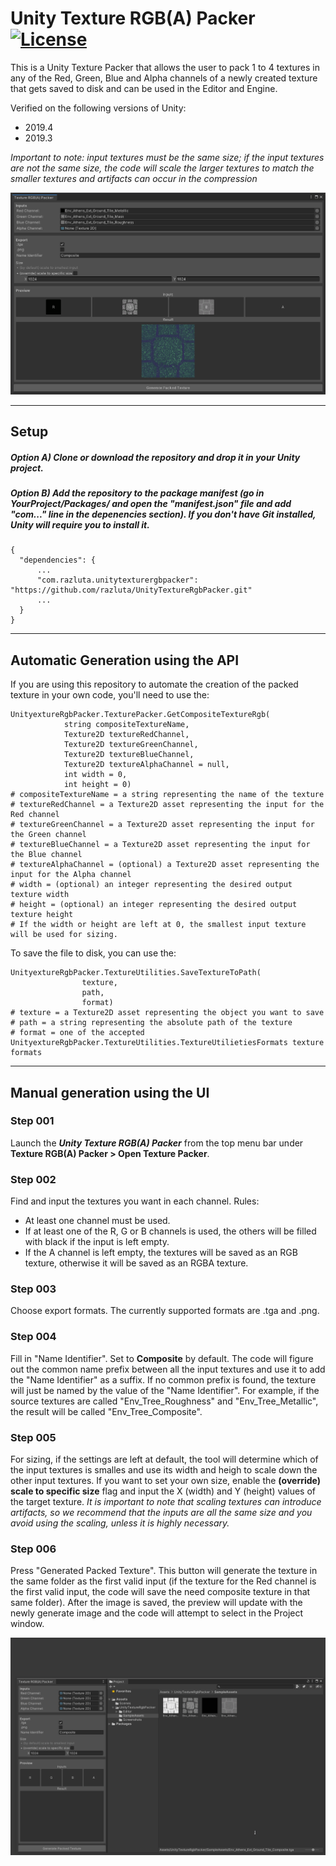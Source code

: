 # Unity Texture RGB(A) Packer [![License](https://img.shields.io/badge/License-MIT-lightgrey.svg?style=flat)](http://mit-license.org)
This is a Unity Texture Packer that allows the user to pack 1 to 4 textures in any of the Red, Green, Blue and Alpha channels of a newly created texture that gets saved to disk and can be used in the Editor and Engine.

Verified on the following versions of Unity:
- 2019.4
- 2019.3

_Important to note: input textures must be the same size; if the input textures are not the same size, the code will scale the larger textures to match the smaller textures and artifacts can occur in the compression_

![](https://github.com/razluta/UnityTextureRgbPacker/blob/master/Screenshots/UnityTextureRgbPacker.png)

*  *  *  *  *

## Setup
##### Option A) Clone or download the repository and drop it in your Unity project.
##### Option B) Add the repository to the package manifest (go in YourProject/Packages/ and open the "manifest.json" file and add "com..." line in the depenencies section). If you don't have Git installed, Unity will require you to install it.
```
{
  "dependencies": {
      ...
      "com.razluta.unitytexturergbpacker": "https://github.com/razluta/UnityTextureRgbPacker.git"
      ...
  }
}
```
*  *  *  *  *

## Automatic Generation using the API
If you are using this repository to automate the creation of the packed texture in your own code, you'll need to use the:
```
UnityextureRgbPacker.TexturePacker.GetCompositeTextureRgb(
            string compositeTextureName,
            Texture2D textureRedChannel,
            Texture2D textureGreenChannel,
            Texture2D textureBlueChannel,
            Texture2D textureAlphaChannel = null,
            int width = 0, 
            int height = 0)
# compositeTextureName = a string representing the name of the texture
# textureRedChannel = a Texture2D asset representing the input for the Red channel
# textureGreenChannel = a Texture2D asset representing the input for the Green channel
# textureBlueChannel = a Texture2D asset representing the input for the Blue channel
# textureAlphaChannel = (optional) a Texture2D asset representing the input for the Alpha channel
# width = (optional) an integer representing the desired output texture width
# height = (optional) an integer representing the desired output texture height
# If the width or height are left at 0, the smallest input texture will be used for sizing.
```
To save the file to disk, you can use the:
```
UnityextureRgbPacker.TextureUtilities.SaveTextureToPath(
                texture,
                path,
                format)
# texture = a Texture2D asset representing the object you want to save
# path = a string representing the absolute path of the texture
# format = one of the accepted UnityextureRgbPacker.TextureUtilities.TextureUtilietiesFormats texture formats
```
*  *  *  *  *

## Manual generation using the UI
### Step 001
Launch the _**Unity Texture RGB(A) Packer**_ from the top menu bar under **Texture RGB(A) Packer > Open Texture Packer**.

### Step 002
Find and input the textures you want in each channel.
Rules:
 - At least one channel must be used. 
 - If at least one of the R, G or B channels is used, the others will be filled with black if the input is left empty.
 - If the A channel is left empty, the textures will be saved as an RGB texture, otherwise it will be saved as an RGBA texture.

### Step 003
Choose export formats. The currently supported formats are .tga and .png.

### Step 004
Fill in "Name Identifier". Set to **Composite** by default.
The code will figure out the common name prefix between all the input textures and use it to add the "Name Identifier" as a suffix. If no common prefix is found, the texture will just be named by the value of the "Name Identifier".
For example, if the source textures are called "Env_Tree_Roughness" and "Env_Tree_Metallic", the result will be called "Env_Tree_Composite".

### Step 005
For sizing, if the settings are left at default, the tool will determine which of the input textures is smalles and use its width and heigh to scale down the other input textures.
If you want to set your own size, enable the **(override) scale to specific size** flag and input the X (width) and Y (height) values of the target texture. 
_It is important to note that scaling textures can introduce artifacts, so we recommend that the inputs are all the same size and you avoid using the scaling, unless it is highly necessary._

### Step 006
Press "Generated Packed Texture".
This button will generate the texture in the same folder as the first valid input (if the texture for the Red channel is the first valid input, the code will save the need composite texture in that same folder).
After the image is saved, the preview will update with the newly generate image and the code will attempt to select in the Project window.

![](https://github.com/razluta/UnityTextureRgbPacker/blob/master/Screenshots/UnityTextureRgbPackerUsage.gif)

